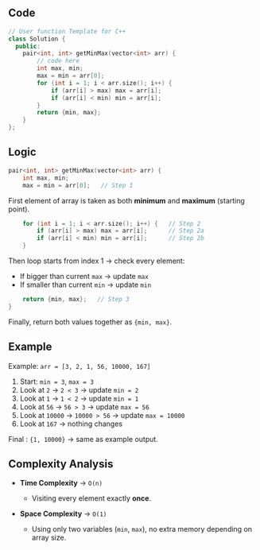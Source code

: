 ## Code

```cpp
// User function Template for C++
class Solution {
  public:
    pair<int, int> getMinMax(vector<int> arr) {
        // code here
        int max, min;
        max = min = arr[0];
        for (int i = 1; i < arr.size(); i++) {
            if (arr[i] > max) max = arr[i];
            if (arr[i] < min) min = arr[i];
        }
        return {min, max};
    }
};
```

## Logic

```cpp
pair<int, int> getMinMax(vector<int> arr) {
    int max, min;
    max = min = arr[0];   // Step 1
```

First element of array is taken as both **minimum** and **maximum** (starting point).

```cpp
    for (int i = 1; i < arr.size(); i++) {   // Step 2
        if (arr[i] > max) max = arr[i];      // Step 2a
        if (arr[i] < min) min = arr[i];      // Step 2b
    }
```

Then loop starts from index 1 → check every element:

- If bigger than current `max` → update `max`
- If smaller than current `min` → update `min`

```cpp
    return {min, max};   // Step 3
}
```

Finally, return both values together as `{min, max}`.

## Example

Example:
`arr = [3, 2, 1, 56, 10000, 167]`

1. Start: `min = 3`, `max = 3`
2. Look at `2` → `2 < 3` → update `min = 2`
3. Look at `1` → `1 < 2` → update `min = 1`
4. Look at `56` → `56 > 3` → update `max = 56`
5. Look at `10000` → `10000 > 56` → update `max = 10000`
6. Look at `167` → nothing changes

Final : `{1, 10000}` → same as example output.

## Complexity Analysis

* **Time Complexity** → `O(n)`

  * Visiting every element exactly **once**.
* **Space Complexity** → `O(1)`

  * Using only two variables (`min`, `max`), no extra memory depending on array size.
